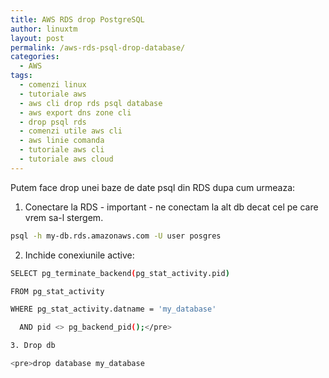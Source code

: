 ```yaml
---
title: AWS RDS drop PostgreSQL
author: linuxtm
layout: post
permalink: /aws-rds-psql-drop-database/
categories:
  - AWS
tags:
  - comenzi linux
  - tutoriale aws
  - aws cli drop rds psql database
  - aws export dns zone cli
  - drop psql rds
  - comenzi utile aws cli
  - aws linie comanda
  - tutoriale aws cli
  - tutoriale aws cloud
---
```


Putem face drop unei baze de date psql din RDS dupa cum urmeaza:

1. Conectare la RDS - important - ne conectam la alt db decat cel pe care vrem sa-l stergem.

```bash
psql -h my-db.rds.amazonaws.com -U user posgres
```

2. Inchide conexiunile active:

```bash
SELECT pg_terminate_backend(pg_stat_activity.pid)

FROM pg_stat_activity

WHERE pg_stat_activity.datname = 'my_database'

  AND pid <> pg_backend_pid();</pre>

3. Drop db

<pre>drop database my_database
```
